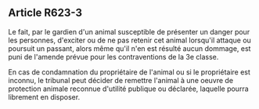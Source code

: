 Article R623-3
----
Le fait, par le gardien d'un animal susceptible de présenter un danger pour les
personnes, d'exciter ou de ne pas retenir cet animal lorsqu'il attaque ou
poursuit un passant, alors même qu'il n'en est résulté aucun dommage, est puni
de l'amende prévue pour les contraventions de la 3e classe.

En cas de condamnation du propriétaire de l'animal ou si le propriétaire est
inconnu, le tribunal peut décider de remettre l'animal à une oeuvre de
protection animale reconnue d'utilité publique ou déclarée, laquelle pourra
librement en disposer.
